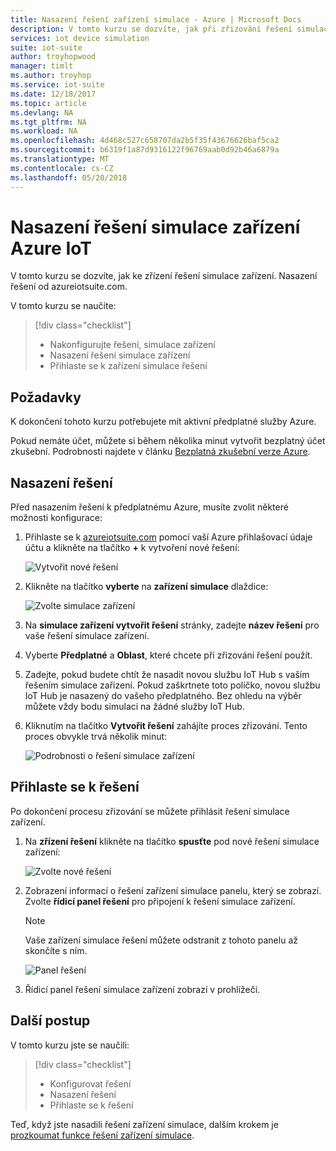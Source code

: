 ```yaml
---
title: Nasazení řešení zařízení simulace - Azure | Microsoft Docs
description: V tomto kurzu se dozvíte, jak při zřizování řešení simulace zařízení z azureiotsuite.com.
services: iot device simulation
suite: iot-suite
author: troyhopwood
manager: timlt
ms.author: troyhop
ms.service: iot-suite
ms.date: 12/18/2017
ms.topic: article
ms.devlang: NA
ms.tgt_pltfrm: NA
ms.workload: NA
ms.openlocfilehash: 4d468c527c658707da2b5f35f43676626baf5ca2
ms.sourcegitcommit: b6319f1a87d9316122f96769aab0d92b46a6879a
ms.translationtype: MT
ms.contentlocale: cs-CZ
ms.lasthandoff: 05/20/2018
---
```

# <a name="deploy-the-azure-iot-device-simulation-solution"></a>Nasazení řešení simulace zařízení Azure IoT

V tomto kurzu se dozvíte, jak ke zřízení řešení simulace zařízení. Nasazení řešení od azureiotsuite.com.

V tomto kurzu se naučíte:

> [!div class="checklist"]
> * Nakonfigurujte řešení, simulace zařízení
> * Nasazení řešení simulace zařízení
> * Přihlaste se k zařízení simulace řešení

## <a name="prerequisites"></a>Požadavky

K dokončení tohoto kurzu potřebujete mít aktivní předplatné služby Azure.

Pokud nemáte účet, můžete si během několika minut vytvořit bezplatný účet zkušební. Podrobnosti najdete v článku [Bezplatná zkušební verze Azure](http://azure.microsoft.com/pricing/free-trial/).

## <a name="deploy-the-solution"></a>Nasazení řešení

Před nasazením řešení k předplatnému Azure, musíte zvolit některé možnosti konfigurace:

1. Přihlaste se k [azureiotsuite.com](https://www.azureiotsuite.com) pomocí vaší Azure přihlašovací údaje účtu a klikněte na tlačítko **+** k vytvoření nové řešení:

    ![Vytvořit nové řešení](./media/iot-accelerators-device-simulation-deploy/createnewsolution.png)

1. Klikněte na tlačítko **vyberte** na **zařízení simulace** dlaždice:

    ![Zvolte simulace zařízení](./media/iot-accelerators-device-simulation-deploy/select.png)

1. Na **simulace zařízení vytvořit řešení** stránky, zadejte **název řešení** pro vaše řešení simulace zařízení.

1. Vyberte **Předplatné** a **Oblast**, které chcete při zřizování řešení použít.

1. Zadejte, pokud budete chtít že nasadit novou službu IoT Hub s vaším řešením simulace zařízení. Pokud zaškrtnete toto políčko, novou službu IoT Hub je nasazený do vašeho předplatného. Bez ohledu na výběr můžete vždy bodu simulaci na žádné služby IoT Hub.

1. Kliknutím na tlačítko **Vytvořit řešení** zahájíte proces zřizování. Tento proces obvykle trvá několik minut:

    ![Podrobnosti o řešení simulace zařízení](./media/iot-accelerators-device-simulation-deploy/createsolution.png)

## <a name="sign-in-to-the-solution"></a>Přihlaste se k řešení

Po dokončení procesu zřizování se můžete přihlásit řešení simulace zařízení.

1. Na **zřízení řešení** klikněte na tlačítko **spusťte** pod nové řešení simulace zařízení:

    ![Zvolte nové řešení](./media/iot-accelerators-device-simulation-deploy/newsolution.png)

1. Zobrazení informací o řešení zařízení simulace panelu, který se zobrazí. Zvolte **řídicí panel řešení** pro připojení k řešení simulace zařízení.

    > [!NOTE]
    > Vaše zařízení simulace řešení můžete odstranit z tohoto panelu až skončíte s ním.

    ![Panel řešení](./media/iot-accelerators-device-simulation-deploy/properties.png)

1. Řídicí panel řešení simulace zařízení zobrazí v prohlížeči.

## <a name="next-steps"></a>Další postup

V tomto kurzu jste se naučili:

> [!div class="checklist"]
> * Konfigurovat řešení
> * Nasazení řešení
> * Přihlaste se k řešení

Teď, když jste nasadili řešení zařízení simulace, dalším krokem je [prozkoumat funkce řešení zařízení simulace](iot-accelerators-device-simulation-explore.md).

<!-- Next tutorials in the sequence -->
